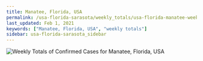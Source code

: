 ```yaml
---
title: Manatee, Florida, USA
permalink: /usa-florida-sarasota/weekly_totals/usa-florida-manatee-weekly_totals.html
last_updated: Feb 1, 2021
keywords: ["Manatee, Florida, USA", "weekly totals"]
sidebar: usa-florida-sarasota_sidebar
---
```


![Weekly Totals of Confirmed Cases for Manatee, Florida, USA](/covid_tracker/images/graphs/usa-florida-manatee-weekly_totals_graph.png)
